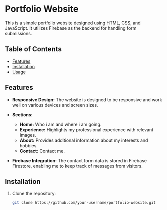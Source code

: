 # Portfolio Website

This is a simple portfolio website designed using HTML, CSS, and JavaScript. It utilizes Firebase as the backend for handling form submissions.

## Table of Contents

- [Features](#features)
- [Installation](#installation)
- [Usage](#usage)

## Features

- **Responsive Design:** The website is designed to be responsive and work well on various devices and screen sizes.

- **Sections:**

  - **Home:** Who i am and where i am going.
  - **Experience:** Highlights my professional experience with relevant images.
  - **About:** Provides additional information about my interests and hobbies.
  - **Contact:** Contact me.

- **Firebase Integration:** The contact form data is stored in Firebase Firestore, enabling me to keep track of messages from visitors.

## Installation

1. Clone the repository:

   ```bash
   git clone https://github.com/your-username/portfolio-website.git
   ```
